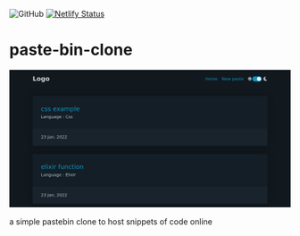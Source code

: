 ![GitHub](https://img.shields.io/github/license/alphabeta1906/paste-bin-clone)
[![Netlify Status](https://api.netlify.com/api/v1/badges/97504f82-6f78-439e-8492-774594898e1f/deploy-status)](https://app.netlify.com/sites/pastebin-clone/deploys)

# paste-bin-clone
![image](https://github.com/AlphaBeta1906/paste-bin-clone/blob/master/image/Screenshot%202022-01-25%20at%2021-37-23%20Home.png)

a simple pastebin clone to host snippets of code online
